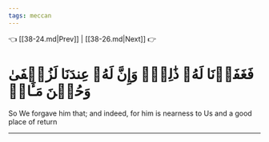```yaml
---
tags: meccan
---
```


👈 [[38-24.md|Prev]] | [[38-26.md|Next]] 👉

# فَغَفَرۡنَا لَهُۥ ذَٰلِكَۖ وَإِنَّ لَهُۥ عِندَنَا لَزُلۡفَىٰ وَحُسۡنَ مَـَٔابٖ

So We forgave him that; and indeed, for him is nearness to Us and a good place of return

---

